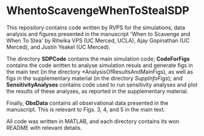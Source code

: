 # WhentoScavengeWhenToStealSDP
This repository contains code written by RVPS for the simulations, data analysis and figures presented in the manuscript 'When to Scavenge and When To Stea' by Ritwika VPS (UC Merced, UCLA), Ajay Gopinathan (UC Merced), and Justin Yeakel (UC Merced). 

The directory **SDPCode** contains the main simulation code; **CodeForFigs** contains the code written to analyse simulation resuls and generate figs in the main text (in the directory *AnalysisOfResultsAndMainFigs), as well as figs in the supplementary material (in the directory *SuppInfoFigs*); and **SensitivityAnalyses** contains code used to run sensitivity analyses and plot the results of these analyses, as reported in the supplementary material.

Finally, **ObsData** contains all observational data presented in the manuscript. This is relevant to Figs. 3, 4, and 5 in the main text. 

All code was written in MATLAB, and each directory contains its won README with relevant details. 


